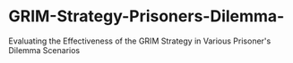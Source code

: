 # GRIM-Strategy-Prisoners-Dilemma-
Evaluating the Effectiveness of the GRIM Strategy in Various Prisoner's Dilemma Scenarios
